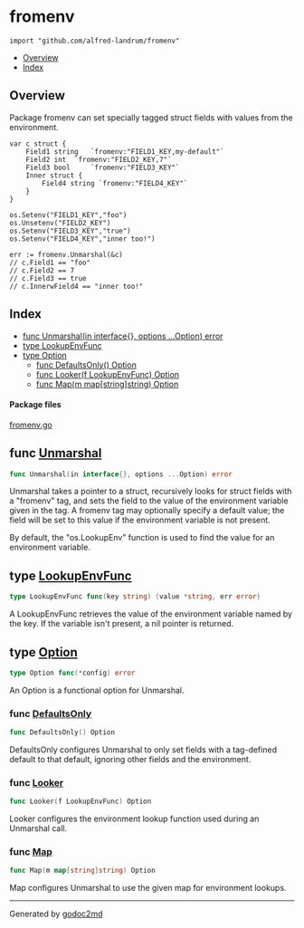 

# fromenv
`import "github.com/alfred-landrum/fromenv"`

* [Overview](#pkg-overview)
* [Index](#pkg-index)

## <a name="pkg-overview">Overview</a>
Package fromenv can set specially tagged struct fields with values
from the environment.


	var c struct {
		Field1 string 	`fromenv:"FIELD1_KEY,my-default"`
		Field2 int 	`fromenv:"FIELD2_KEY,7"`
		Field3 bool 	`fromenv:"FIELD3_KEY"`
		Inner struct {
			Field4 string `fromenv:"FIELD4_KEY"`
		}
	}
	
	os.Setenv("FIELD1_KEY","foo")
	os.Unsetenv("FIELD2_KEY")
	os.Setenv("FIELD3_KEY","true")
	os.Setenv("FIELD4_KEY","inner too!")
	
	err := fromenv.Unmarshal(&c)
	// c.Field1 == "foo"
	// c.Field2 == 7
	// c.Field3 == true
	// c.InnerwField4 == "inner too!"




## <a name="pkg-index">Index</a>
* [func Unmarshal(in interface{}, options ...Option) error](#Unmarshal)
* [type LookupEnvFunc](#LookupEnvFunc)
* [type Option](#Option)
  * [func DefaultsOnly() Option](#DefaultsOnly)
  * [func Looker(f LookupEnvFunc) Option](#Looker)
  * [func Map(m map[string]string) Option](#Map)


#### <a name="pkg-files">Package files</a>
[fromenv.go](/src/github.com/alfred-landrum/fromenv/fromenv.go) 





## <a name="Unmarshal">func</a> [Unmarshal](/src/target/fromenv.go?s=1306:1361#L41)
``` go
func Unmarshal(in interface{}, options ...Option) error
```
Unmarshal takes a pointer to a struct, recursively looks for struct
fields with a "fromenv" tag, and sets the field to the value of the
environment variable given in the tag. A fromenv tag may optionally
specify a default value; the field will be set to this value if the
environment variable is not present.

By default, the "os.LookupEnv" function is used to find the value
for an environment variable.




## <a name="LookupEnvFunc">type</a> [LookupEnvFunc](/src/target/fromenv.go?s=3607:3669#L122)
``` go
type LookupEnvFunc func(key string) (value *string, err error)
```
A LookupEnvFunc retrieves the value of the environment variable
named by the key. If the variable isn't present, a nil pointer
is returned.










## <a name="Option">type</a> [Option](/src/target/fromenv.go?s=3913:3944#L134)
``` go
type Option func(*config) error
```
An Option is a functional option for Unmarshal.







### <a name="DefaultsOnly">func</a> [DefaultsOnly](/src/target/fromenv.go?s=3310:3336#L110)
``` go
func DefaultsOnly() Option
```
DefaultsOnly configures Unmarshal to only set fields with a tag-defined
default to that default, ignoring other fields and the environment.


### <a name="Looker">func</a> [Looker](/src/target/fromenv.go?s=3758:3793#L126)
``` go
func Looker(f LookupEnvFunc) Option
```
Looker configures the environment lookup function used during an
Unmarshal call.


### <a name="Map">func</a> [Map](/src/target/fromenv.go?s=2954:2990#L96)
``` go
func Map(m map[string]string) Option
```
Map configures Unmarshal to use the given map for environment lookups.









- - -
Generated by [godoc2md](http://godoc.org/github.com/davecheney/godoc2md)

